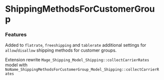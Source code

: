 # ShippingMethodsForCustomerGroup

### Features

Added to `flatrate`, `freeshipping` and `tablerate` additional settings for `allow`/`disallow` shipping methods for customer groups.   
   
Extension rewrite `Mage_Shipping_Model_Shipping::collectCarrierRates` model with `NoName_ShippingMethodsForCustomerGroup_Model_Shipping::collectCarrierRates`
 
